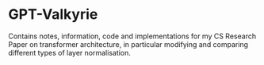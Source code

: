 # GPT-Valkyrie
Contains notes, information, code and implementations for my CS Research Paper on transformer architecture, in particular modifying and comparing different types of layer normalisation.
